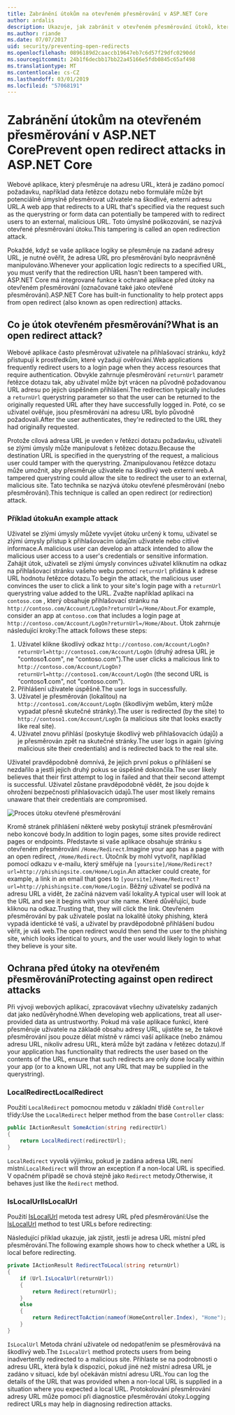 ```yaml
---
title: Zabránění útokům na otevřeném přesměrování v ASP.NET Core
author: ardalis
description: Ukazuje, jak zabránit v otevřeném přesměrování útoků, které aplikace ASP.NET Core
ms.author: riande
ms.date: 07/07/2017
uid: security/preventing-open-redirects
ms.openlocfilehash: 0896189d2caaccb19647eb7c6d57f29dfc0290dd
ms.sourcegitcommit: 24b1f6decbb17bb22a45166e5fdb0845c65af498
ms.translationtype: MT
ms.contentlocale: cs-CZ
ms.lasthandoff: 03/01/2019
ms.locfileid: "57068191"
---
```

# <a name="prevent-open-redirect-attacks-in-aspnet-core"></a><span data-ttu-id="35c07-103">Zabránění útokům na otevřeném přesměrování v ASP.NET Core</span><span class="sxs-lookup"><span data-stu-id="35c07-103">Prevent open redirect attacks in ASP.NET Core</span></span>

<span data-ttu-id="35c07-104">Webové aplikace, který přesměruje na adresu URL, která je zadáno pomocí požadavku, například data řetězce dotazu nebo formuláře může být potenciálně úmyslně přesměrovat uživatele na škodlivé, externí adresu URL.</span><span class="sxs-lookup"><span data-stu-id="35c07-104">A web app that redirects to a URL that's specified via the request such as the querystring or form data can potentially be tampered with to redirect users to an external, malicious URL.</span></span> <span data-ttu-id="35c07-105">Toto úmyslné poškozování, se nazývá otevřené přesměrování útoku.</span><span class="sxs-lookup"><span data-stu-id="35c07-105">This tampering is called an open redirection attack.</span></span>

<span data-ttu-id="35c07-106">Pokaždé, když se vaše aplikace logiky se přesměruje na zadané adresy URL, je nutné ověřit, že adresa URL pro přesměrování bylo neoprávněně manipulováno.</span><span class="sxs-lookup"><span data-stu-id="35c07-106">Whenever your application logic redirects to a specified URL, you must verify that the redirection URL hasn't been tampered with.</span></span> <span data-ttu-id="35c07-107">ASP.NET Core má integrované funkce k ochraně aplikace před útoky na otevřeném přesměrování (označované také jako otevřené přesměrování).</span><span class="sxs-lookup"><span data-stu-id="35c07-107">ASP.NET Core has built-in functionality to help protect apps from open redirect (also known as open redirection) attacks.</span></span>

## <a name="what-is-an-open-redirect-attack"></a><span data-ttu-id="35c07-108">Co je útok otevřeném přesměrování?</span><span class="sxs-lookup"><span data-stu-id="35c07-108">What is an open redirect attack?</span></span>

<span data-ttu-id="35c07-109">Webové aplikace často přesměrovat uživatele na přihlašovací stránku, když přistupují k prostředkům, které vyžadují ověřování.</span><span class="sxs-lookup"><span data-stu-id="35c07-109">Web applications frequently redirect users to a login page when they access resources that require authentication.</span></span> <span data-ttu-id="35c07-110">Obvykle zahrnuje přesměrování `returnUrl` parametr řetězce dotazu tak, aby uživatel může být vrácen na původně požadovanou URL adresu po jejich úspěšném přihlášení.</span><span class="sxs-lookup"><span data-stu-id="35c07-110">The redirection typically includes a `returnUrl` querystring parameter so that the user can be returned to the originally requested URL after they have successfully logged in.</span></span> <span data-ttu-id="35c07-111">Poté, co se uživatel ověřuje, jsou přesměrováni na adresu URL bylo původně požadovali.</span><span class="sxs-lookup"><span data-stu-id="35c07-111">After the user authenticates, they're redirected to the URL they had originally requested.</span></span>

<span data-ttu-id="35c07-112">Protože cílová adresa URL je uveden v řetězci dotazu požadavku, uživateli se zlými úmysly může manipulovat s řetězec dotazu.</span><span class="sxs-lookup"><span data-stu-id="35c07-112">Because the destination URL is specified in the querystring of the request, a malicious user could tamper with the querystring.</span></span> <span data-ttu-id="35c07-113">Zmanipulovanou řetězce dotazu může umožnit, aby přesměruje uživatele na škodlivý web externí web.</span><span class="sxs-lookup"><span data-stu-id="35c07-113">A tampered querystring could allow the site to redirect the user to an external, malicious site.</span></span> <span data-ttu-id="35c07-114">Tato technika se nazývá útoku otevřené přesměrování (nebo přesměrování).</span><span class="sxs-lookup"><span data-stu-id="35c07-114">This technique is called an open redirect (or redirection) attack.</span></span>

### <a name="an-example-attack"></a><span data-ttu-id="35c07-115">Příklad útoku</span><span class="sxs-lookup"><span data-stu-id="35c07-115">An example attack</span></span>

<span data-ttu-id="35c07-116">Uživatel se zlými úmysly můžete vyvíjet útoku určený k tomu, uživatel se zlými úmysly přístup k přihlašovacím údajům uživatele nebo citlivé informace.</span><span class="sxs-lookup"><span data-stu-id="35c07-116">A malicious user can develop an attack intended to allow the malicious user access to a user's credentials or sensitive information.</span></span> <span data-ttu-id="35c07-117">Zahájit útok, uživateli se zlými úmysly convinces uživatel kliknutím na odkaz na přihlašovací stránku vašeho webu pomocí `returnUrl` přidána k adrese URL hodnotu řetězce dotazu.</span><span class="sxs-lookup"><span data-stu-id="35c07-117">To begin the attack, the malicious user convinces the user to click a link to your site's login page with a `returnUrl` querystring value added to the URL.</span></span> <span data-ttu-id="35c07-118">Zvažte například aplikaci na `contoso.com` , který obsahuje přihlašovací stránku na `http://contoso.com/Account/LogOn?returnUrl=/Home/About`.</span><span class="sxs-lookup"><span data-stu-id="35c07-118">For example, consider an app at `contoso.com` that includes a login page at `http://contoso.com/Account/LogOn?returnUrl=/Home/About`.</span></span> <span data-ttu-id="35c07-119">Útok zahrnuje následující kroky:</span><span class="sxs-lookup"><span data-stu-id="35c07-119">The attack follows these steps:</span></span>

1. <span data-ttu-id="35c07-120">Uživatel klikne škodlivý odkaz `http://contoso.com/Account/LogOn?returnUrl=http://contoso1.com/Account/LogOn` (druhý adresa URL je "contoso**1**.com", ne "contoso.com").</span><span class="sxs-lookup"><span data-stu-id="35c07-120">The user clicks a malicious link to `http://contoso.com/Account/LogOn?returnUrl=http://contoso1.com/Account/LogOn` (the second URL is "contoso**1**.com", not "contoso.com").</span></span>
2. <span data-ttu-id="35c07-121">Přihlášení uživatele úspěšně.</span><span class="sxs-lookup"><span data-stu-id="35c07-121">The user logs in successfully.</span></span>
3. <span data-ttu-id="35c07-122">Uživatel je přesměrován (lokalitou) na `http://contoso1.com/Account/LogOn` (škodlivým webům, který může vypadat přesně skutečné stránky).</span><span class="sxs-lookup"><span data-stu-id="35c07-122">The user is redirected (by the site) to `http://contoso1.com/Account/LogOn` (a malicious site that looks exactly like real site).</span></span>
4. <span data-ttu-id="35c07-123">Uživatel znovu přihlásí (poskytuje škodlivý web přihlašovacích údajů) a je přesměrován zpět na skutečné stránky.</span><span class="sxs-lookup"><span data-stu-id="35c07-123">The user logs in again (giving malicious site their credentials) and is redirected back to the real site.</span></span>

<span data-ttu-id="35c07-124">Uživatel pravděpodobně domnívá, že jejich první pokus o přihlášení se nezdařilo a jestli jejich druhý pokus se úspěšně dokončila.</span><span class="sxs-lookup"><span data-stu-id="35c07-124">The user likely believes that their first attempt to log in failed and that their second attempt is successful.</span></span> <span data-ttu-id="35c07-125">Uživatel zůstane pravděpodobně vědět, že jsou dojde k ohrožení bezpečnosti přihlašovacích údajů.</span><span class="sxs-lookup"><span data-stu-id="35c07-125">The user most likely remains unaware that their credentials are compromised.</span></span>

![Proces útoku otevřené přesměrování](preventing-open-redirects/_static/open-redirection-attack-process.png)

<span data-ttu-id="35c07-127">Kromě stránek přihlášení některé weby poskytují stránek přesměrování nebo koncové body.</span><span class="sxs-lookup"><span data-stu-id="35c07-127">In addition to login pages, some sites provide redirect pages or endpoints.</span></span> <span data-ttu-id="35c07-128">Představte si vaše aplikace obsahuje stránku s otevřeném přesměrování `/Home/Redirect`.</span><span class="sxs-lookup"><span data-stu-id="35c07-128">Imagine your app has a page with an open redirect, `/Home/Redirect`.</span></span> <span data-ttu-id="35c07-129">Útočník by mohl vytvořit, například pomocí odkazu v e-mailu, který směřuje na `[yoursite]/Home/Redirect?url=http://phishingsite.com/Home/Login`.</span><span class="sxs-lookup"><span data-stu-id="35c07-129">An attacker could create, for example, a link in an email that goes to `[yoursite]/Home/Redirect?url=http://phishingsite.com/Home/Login`.</span></span> <span data-ttu-id="35c07-130">Běžný uživatel se podívá na adresu URL a vidět, že začíná názvem vaší lokality.</span><span class="sxs-lookup"><span data-stu-id="35c07-130">A typical user will look at the URL and see it begins with your site name.</span></span> <span data-ttu-id="35c07-131">Které důvěřující, bude kliknou na odkaz.</span><span class="sxs-lookup"><span data-stu-id="35c07-131">Trusting that, they will click the link.</span></span> <span data-ttu-id="35c07-132">Otevřeném přesměrování by pak uživatele poslat na lokalitě útoky phishing, která vypadá identické té vaší, a uživatel by pravděpodobně přihlášení budou věřit, je váš web.</span><span class="sxs-lookup"><span data-stu-id="35c07-132">The open redirect would then send the user to the phishing site, which looks identical to yours, and the user would likely login to what they believe is your site.</span></span>

## <a name="protecting-against-open-redirect-attacks"></a><span data-ttu-id="35c07-133">Ochrana před útoky na otevřeném přesměrování</span><span class="sxs-lookup"><span data-stu-id="35c07-133">Protecting against open redirect attacks</span></span>

<span data-ttu-id="35c07-134">Při vývoji webových aplikací, zpracovávat všechny uživatelsky zadaných dat jako nedůvěryhodné.</span><span class="sxs-lookup"><span data-stu-id="35c07-134">When developing web applications, treat all user-provided data as untrustworthy.</span></span> <span data-ttu-id="35c07-135">Pokud má vaše aplikace funkcí, které přesměruje uživatele na základě obsahu adresy URL, ujistěte se, že takové přesměrování jsou pouze dělat místně v rámci vaší aplikace (nebo známou adresu URL, nikoliv adresu URL, která může být zadána v řetězec dotazu).</span><span class="sxs-lookup"><span data-stu-id="35c07-135">If your application has functionality that redirects the user based on the contents of the URL,  ensure that such redirects are only done locally within your app (or to a known URL, not any URL that may be supplied in the querystring).</span></span>

### <a name="localredirect"></a><span data-ttu-id="35c07-136">LocalRedirect</span><span class="sxs-lookup"><span data-stu-id="35c07-136">LocalRedirect</span></span>

<span data-ttu-id="35c07-137">Použití `LocalRedirect` pomocnou metodu v základní třídě `Controller` třídy:</span><span class="sxs-lookup"><span data-stu-id="35c07-137">Use the `LocalRedirect` helper method from the base `Controller` class:</span></span>

```csharp
public IActionResult SomeAction(string redirectUrl)
{
    return LocalRedirect(redirectUrl);
}
```

<span data-ttu-id="35c07-138">`LocalRedirect` vyvolá výjimku, pokud je zadána adresa URL není místní.</span><span class="sxs-lookup"><span data-stu-id="35c07-138">`LocalRedirect` will throw an exception if a non-local URL is specified.</span></span> <span data-ttu-id="35c07-139">V opačném případě se chová stejně jako `Redirect` metody.</span><span class="sxs-lookup"><span data-stu-id="35c07-139">Otherwise, it behaves just like the `Redirect` method.</span></span>

### <a name="islocalurl"></a><span data-ttu-id="35c07-140">IsLocalUrl</span><span class="sxs-lookup"><span data-stu-id="35c07-140">IsLocalUrl</span></span>

<span data-ttu-id="35c07-141">Použití [IsLocalUrl](/dotnet/api/Microsoft.AspNetCore.Mvc.IUrlHelper?view=aspnetcore-2.0#Microsoft_AspNetCore_Mvc_IUrlHelper_IsLocalUrl_System_String_) metoda test adresy URL před přesměrování:</span><span class="sxs-lookup"><span data-stu-id="35c07-141">Use the [IsLocalUrl](/dotnet/api/Microsoft.AspNetCore.Mvc.IUrlHelper?view=aspnetcore-2.0#Microsoft_AspNetCore_Mvc_IUrlHelper_IsLocalUrl_System_String_) method to test URLs before redirecting:</span></span>

<span data-ttu-id="35c07-142">Následující příklad ukazuje, jak zjistit, jestli je adresa URL místní před přesměrování.</span><span class="sxs-lookup"><span data-stu-id="35c07-142">The following example shows how to check whether a URL is local before redirecting.</span></span>

```csharp
private IActionResult RedirectToLocal(string returnUrl)
{
    if (Url.IsLocalUrl(returnUrl))
    {
        return Redirect(returnUrl);
    }
    else
    {
        return RedirectToAction(nameof(HomeController.Index), "Home");
    }
}
```

<span data-ttu-id="35c07-143">`IsLocalUrl` Metoda chrání uživatele od nedopatřením se přesměrovává na škodlivý web.</span><span class="sxs-lookup"><span data-stu-id="35c07-143">The `IsLocalUrl` method protects users from being inadvertently redirected to a malicious site.</span></span> <span data-ttu-id="35c07-144">Přihlaste se na podrobnosti o adresu URL, která byla k dispozici, pokud jiné než místní adresa URL je zadáno v situaci, kde byl očekáván místní adresu URL.</span><span class="sxs-lookup"><span data-stu-id="35c07-144">You can log the details of the URL that was provided when a non-local URL is supplied in a situation where you expected a local URL.</span></span> <span data-ttu-id="35c07-145">Protokolování přesměrování adresy URL může pomoci při diagnostice přesměrování útoky.</span><span class="sxs-lookup"><span data-stu-id="35c07-145">Logging redirect URLs may help in diagnosing redirection attacks.</span></span>
